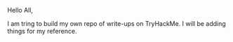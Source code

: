 Hello All,

I am tring to build my own repo of write-ups on TryHackMe. I will be adding things for my reference.

